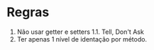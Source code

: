 # Regras

1. Não usar getter e setters
    1.1. Tell, Don't Ask
2. Ter apenas 1 nível de identação por método.